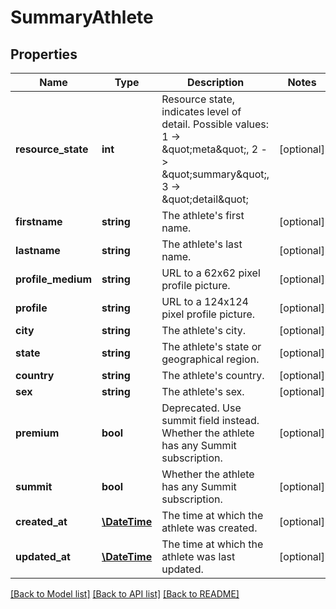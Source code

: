 # SummaryAthlete

## Properties
Name | Type | Description | Notes
------------ | ------------- | ------------- | -------------
**resource_state** | **int** | Resource state, indicates level of detail. Possible values: 1 -&gt; \&quot;meta\&quot;, 2 -&gt; \&quot;summary\&quot;, 3 -&gt; \&quot;detail\&quot; | [optional] 
**firstname** | **string** | The athlete&#x27;s first name. | [optional] 
**lastname** | **string** | The athlete&#x27;s last name. | [optional] 
**profile_medium** | **string** | URL to a 62x62 pixel profile picture. | [optional] 
**profile** | **string** | URL to a 124x124 pixel profile picture. | [optional] 
**city** | **string** | The athlete&#x27;s city. | [optional] 
**state** | **string** | The athlete&#x27;s state or geographical region. | [optional] 
**country** | **string** | The athlete&#x27;s country. | [optional] 
**sex** | **string** | The athlete&#x27;s sex. | [optional] 
**premium** | **bool** | Deprecated.  Use summit field instead. Whether the athlete has any Summit subscription. | [optional] 
**summit** | **bool** | Whether the athlete has any Summit subscription. | [optional] 
**created_at** | [**\DateTime**](\DateTime.md) | The time at which the athlete was created. | [optional] 
**updated_at** | [**\DateTime**](\DateTime.md) | The time at which the athlete was last updated. | [optional] 

[[Back to Model list]](../../README.md#documentation-for-models) [[Back to API list]](../../README.md#documentation-for-api-endpoints) [[Back to README]](../../README.md)

